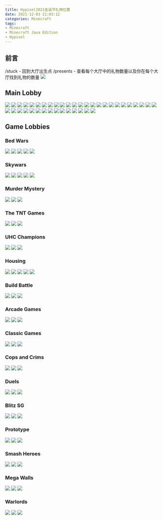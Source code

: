 ```yaml
---
title: Hypixel2021圣诞节礼物位置
date: 2021-12-03 21:03:12
categories: Minecraft
tags:
- Minecraft
- Minecraft Java Edition
- Hypixel
---
```


## 前言
/stuck - 回到大厅出生点
/presents - 查看每个大厅中的礼物数量以及你在每个大厅找到礼物的数量
![](http://cdn.xyz8848.com/img/blog/9/1.png)

## Main Lobby
![](http://cdn.xyz8848.com/img/blog/9/2.png)
![](http://cdn.xyz8848.com/img/blog/9/3.png)
![](http://cdn.xyz8848.com/img/blog/9/4.png)
![](http://cdn.xyz8848.com/img/blog/9/5.png)
![](http://cdn.xyz8848.com/img/blog/9/6.png)
![](http://cdn.xyz8848.com/img/blog/9/7.png)
![](http://cdn.xyz8848.com/img/blog/9/8.png)
![](http://cdn.xyz8848.com/img/blog/9/9.png)
![](http://cdn.xyz8848.com/img/blog/9/10.png)
![](http://cdn.xyz8848.com/img/blog/9/11.png)
![](http://cdn.xyz8848.com/img/blog/9/12.png)
![](http://cdn.xyz8848.com/img/blog/9/13.png)
![](http://cdn.xyz8848.com/img/blog/9/14.png)
![](http://cdn.xyz8848.com/img/blog/9/15.png)
![](http://cdn.xyz8848.com/img/blog/9/16.png)
![](http://cdn.xyz8848.com/img/blog/9/17.png)
![](http://cdn.xyz8848.com/img/blog/9/18.png)
![](http://cdn.xyz8848.com/img/blog/9/19.png)
![](http://cdn.xyz8848.com/img/blog/9/20.png)
![](http://cdn.xyz8848.com/img/blog/9/21.png)
![](http://cdn.xyz8848.com/img/blog/9/22.png)
![](http://cdn.xyz8848.com/img/blog/9/23.png)
![](http://cdn.xyz8848.com/img/blog/9/24.png)
![](http://cdn.xyz8848.com/img/blog/9/25.png)
![](http://cdn.xyz8848.com/img/blog/9/26.png)
![](http://cdn.xyz8848.com/img/blog/9/27.png)
![](http://cdn.xyz8848.com/img/blog/9/28.png)
![](http://cdn.xyz8848.com/img/blog/9/29.png)
![](http://cdn.xyz8848.com/img/blog/9/30.png)
![](http://cdn.xyz8848.com/img/blog/9/31.png)
![](http://cdn.xyz8848.com/img/blog/9/32.png)
![](http://cdn.xyz8848.com/img/blog/9/33.png)
![](http://cdn.xyz8848.com/img/blog/9/34.png)
![](http://cdn.xyz8848.com/img/blog/9/35.png)
![](http://cdn.xyz8848.com/img/blog/9/36.png)
![](http://cdn.xyz8848.com/img/blog/9/37.png)
![](http://cdn.xyz8848.com/img/blog/9/38.png)
![](http://cdn.xyz8848.com/img/blog/9/39.png)
![](http://cdn.xyz8848.com/img/blog/9/40.png)
![](http://cdn.xyz8848.com/img/blog/9/41.png)

## Game Lobbies
### Bed Wars
![](http://cdn.xyz8848.com/img/blog/9/42.png)
![](http://cdn.xyz8848.com/img/blog/9/43.png)
![](http://cdn.xyz8848.com/img/blog/9/44.png)
![](http://cdn.xyz8848.com/img/blog/9/45.png)
![](http://cdn.xyz8848.com/img/blog/9/46.png)

### Skywars
![](http://cdn.xyz8848.com/img/blog/9/47.png)
![](http://cdn.xyz8848.com/img/blog/9/48.png)
![](http://cdn.xyz8848.com/img/blog/9/49.png)
![](http://cdn.xyz8848.com/img/blog/9/50.png)
![](http://cdn.xyz8848.com/img/blog/9/51.png)

### Murder Mystery
![](http://cdn.xyz8848.com/img/blog/9/52.png)
![](http://cdn.xyz8848.com/img/blog/9/53.png)
![](http://cdn.xyz8848.com/img/blog/9/54.png)

### The TNT Games
![](http://cdn.xyz8848.com/img/blog/9/55.png)
![](http://cdn.xyz8848.com/img/blog/9/56.png)
![](http://cdn.xyz8848.com/img/blog/9/57.png)

### UHC Champions
![](http://cdn.xyz8848.com/img/blog/9/58.png)
![](http://cdn.xyz8848.com/img/blog/9/59.png)
![](http://cdn.xyz8848.com/img/blog/9/60.png)

### Housing
![](http://cdn.xyz8848.com/img/blog/9/61.png)
![](http://cdn.xyz8848.com/img/blog/9/62.png)
![](http://cdn.xyz8848.com/img/blog/9/63.png)
![](http://cdn.xyz8848.com/img/blog/9/64.png)
![](http://cdn.xyz8848.com/img/blog/9/65.png)

### Build Battle
![](http://cdn.xyz8848.com/img/blog/9/66.png)
![](http://cdn.xyz8848.com/img/blog/9/67.png)
![](http://cdn.xyz8848.com/img/blog/9/68.png)

### Arcade Games
![](http://cdn.xyz8848.com/img/blog/9/69.png)
![](http://cdn.xyz8848.com/img/blog/9/70.png)
![](http://cdn.xyz8848.com/img/blog/9/71.png)

### Classic Games
![](http://cdn.xyz8848.com/img/blog/9/72.png)
![](http://cdn.xyz8848.com/img/blog/9/73.png)
![](http://cdn.xyz8848.com/img/blog/9/74.png)

### Cops and Crims
![](http://cdn.xyz8848.com/img/blog/9/75.png)
![](http://cdn.xyz8848.com/img/blog/9/76.png)
![](http://cdn.xyz8848.com/img/blog/9/77.png)

### Duels
![](http://cdn.xyz8848.com/img/blog/9/78.png)
![](http://cdn.xyz8848.com/img/blog/9/79.png)
![](http://cdn.xyz8848.com/img/blog/9/80.png)

### Blitz SG
![](http://cdn.xyz8848.com/img/blog/9/81.png)
![](http://cdn.xyz8848.com/img/blog/9/82.png)
![](http://cdn.xyz8848.com/img/blog/9/83.png)

### Prototype
![](http://cdn.xyz8848.com/img/blog/9/84.png)
![](http://cdn.xyz8848.com/img/blog/9/85.png)
![](http://cdn.xyz8848.com/img/blog/9/86.png)

### Smash Heroes
![](http://cdn.xyz8848.com/img/blog/9/87.png)
![](http://cdn.xyz8848.com/img/blog/9/88.png)
![](http://cdn.xyz8848.com/img/blog/9/89.png)

### Mega Walls
![](http://cdn.xyz8848.com/img/blog/9/90.png)
![](http://cdn.xyz8848.com/img/blog/9/91.png)
![](http://cdn.xyz8848.com/img/blog/9/92.png)

### Warlords
![](http://cdn.xyz8848.com/img/blog/9/93.png)
![](http://cdn.xyz8848.com/img/blog/9/94.png)
![](http://cdn.xyz8848.com/img/blog/9/95.png)

<script src="https://giscus.app/client.js"
        data-repo="XyzComments/blog.xyz8848.com"
        data-repo-id="R_kgDOHq8Hag"
        data-category="Comments"
        data-category-id="DIC_kwDOHq8Has4CQRHf"
        data-mapping="pathname"
        data-reactions-enabled="1"
        data-emit-metadata="0"
        data-input-position="top"
        data-theme="light"
        data-lang="zh-CN"
        crossorigin="anonymous"
        async>
</script>
